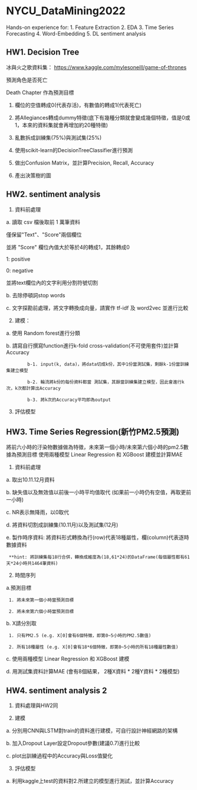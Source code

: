 # NYCU_DataMining2022
Hands-on experience for: 1. Feature Extraction 2. EDA 3. Time Series Forecasting 4. Word-Embedding 5. DL sentiment analysis

## HW1. Decision Tree

冰與火之歌資料集：
https://www.kaggle.com/mylesoneill/game-of-thrones

預測角色是否死亡 

Death Chapter 作為預測目標

1. 欄位的空值轉成0(代表存活)，有數值的轉成1(代表死亡)

2. 將Allegiances轉成dummy特徵(底下有幾種分類就會變成幾個特徵，值是0或1，本來的資料集就會再增加約20種特徵)

3. 亂數拆成訓練集(75%)與測試集(25%) 

4. 使用scikit-learn的DecisionTreeClassifier進行預測

5. 做出Confusion Matrix，並計算Precision, Recall, Accuracy 

6. 產出決策樹的圖

## HW2. sentiment analysis

1. 資料前處理

a. 讀取 csv 檔後取前 1 萬筆資料

僅保留"Text"、"Score"兩個欄位

並將 "Score" 欄位內值大於等於4的轉成1，其餘轉成0

1: positive

0: negative

並將text欄位內的文字利用分割符號切割

b. 去除停頓詞stop words 

c. 文字探勘前處理，將文字轉換成向量，請實作 tf-idf 及 word2vec 並進行比較


2. 建模：

a. 使用 Random forest進行分類

b. 請寫自行撰寫function進行k-fold cross-validation(不可使用套件)並計算Accuracy

            b-1. input(k, data)，將data切成k份，其中1份當測試集，剩餘k-1份當訓練集建立模型

            b-2. 輪流將k份的每份資料都當 測試集，其餘當訓練集建立模型，因此會進行k次，k次都計算出Accuracy

            b-3. 將k次的Accuracy平均即為output

3. 評估模型


## HW3. Time Series Regression(新竹PM2.5預測)

將前六小時的汙染物數據做為特徵，未來第一個小時/未來第六個小時的pm2.5數據為預測目標
使用兩種模型 Linear Regression 和 XGBoost 建模並計算MAE

1. 資料前處理

 a. 取出10.11.12月資料

 b. 缺失值以及無效值以前後一小時平均值取代 (如果前一小時仍有空值，再取更前一小時)

 c. NR表示無降雨，以0取代

 d. 將資料切割成訓練集(10.11月)以及測試集(12月)

 e. 製作時序資料: 將資料形式轉換為行(row)代表18種屬性，欄(column)代表逐時數據資料

     **hint: 將訓練集每18行合併，轉換成維度為(18,61*24)的DataFrame(每個屬性都有61天*24小時共1464筆資料)

2. 時間序列

  a.預測目標

     1. 將未來第一個小時當預測目標

     2. 將未來第六個小時當預測目標

 b. X請分別取

     1. 只有PM2.5 (e.g. X[0]會有6個特徵，即第0~5小時的PM2.5數值)

     2. 所有18種屬性 (e.g. X[0]會有18*6個特徵，即第0~5小時的所有18種屬性數值)

 c. 使用兩種模型 Linear Regression 和 XGBoost 建模

 d. 用測試集資料計算MAE (會有8個結果， 2種X資料 * 2種Y資料 * 2種模型)

## HW4. sentiment analysis 2

1. 資料處理與HW2同

2. 建模

a. 分別用CNN與LSTM對train的資料進行建模，可自行設計神經網路的架構

b. 加入Dropout Layer設定Dropout參數(建議0.7)進行比較

c. plot出訓練過程中的Accuracy與Loss值變化

3. 評估模型

a. 利用kaggle上test的資料對2.所建立的模型進行測試，並計算Accuracy
